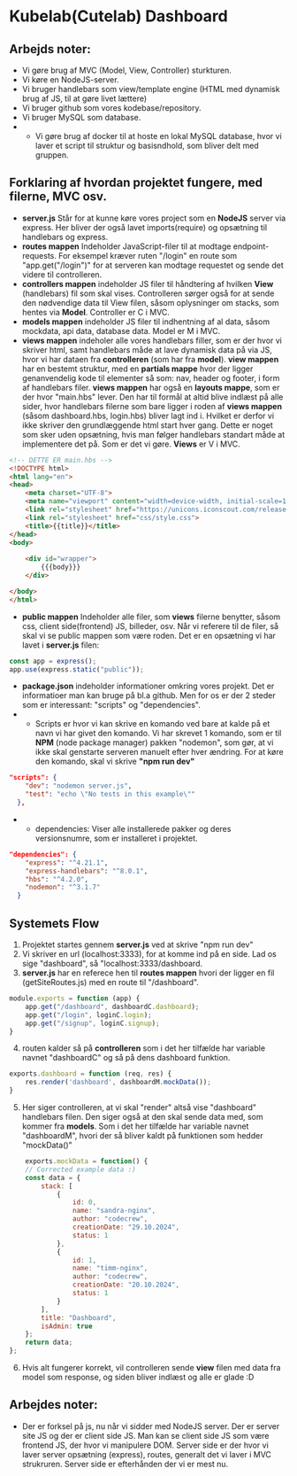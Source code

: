 # Kubelab(Cutelab) Dashboard 

## Arbejds noter:
- Vi gøre brug af MVC (Model, View, Controller) sturkturen.
- Vi køre en NodeJS-server.
- Vi bruger handlebars som view/template engine (HTML med dynamisk brug af JS, til at gøre livet lættere)
- Vi bruger github som vores kodebase/repository.
- Vi bruger MySQL som database.
- - Vi gøre brug af docker til at hoste en lokal MySQL database, hvor vi laver et script til struktur og basisndhold, som bliver delt med gruppen.

## Forklaring af hvordan projektet fungere, med filerne, MVC osv.
- **server.js** Står for at kunne køre vores project som en **NodeJS** server via express. Her bliver der også lavet imports(require) og opsætning til handlebars og express.
- **routes mappen** Indeholder JavaScript-filer til at modtage endpoint-requests. For eksempel kræver ruten "/login" en route som "app.get("/login")" for at serveren kan modtage requestet og sende det videre til controlleren.
- **controllers mappen** indeholder JS filer til håndtering af hvilken **View** (handlebars) fil som skal vises. Controlleren sørger også for at sende den nødvendige data til View filen, såsom oplysninger om stacks, som hentes via **Model**. Controller er C i MVC.
- **models mappen** indeholder JS filer til indhentning af al data, såsom mockdata, api data, database data. Model er M i MVC. 
- **views mappen** indeholer alle vores handlebars filler, som er der hvor vi skriver html, samt handlebars måde at lave dynamisk data på via JS, hvor vi har dataen fra **controlleren** (som har fra **model**). **view mappen** har en bestemt struktur, med en **partials mappe** hvor der ligger genanvendelig kode til elementer så som: nav, header og footer, i form af handlebars filer. 
**views mappen** har også en **layouts mappe**, som er der hvor "main.hbs" lever. Den har til formål at altid blive indlæst på alle sider, hvor handlebars filerne som bare ligger i roden af **views mappen** (såsom dashboard.hbs, login.hbs) bliver lagt ind i. Hvilket er derfor vi ikke skriver den grundlæggende html start hver gang. Dette er noget som sker uden opsætning, hvis man følger handlebars standart måde at implementere det på. Som er det vi gøre. 
**Views** er V i MVC.
  
``` html
<!-- DETTE ER main.hbs -->
<!DOCTYPE html>
<html lang="en">
<head>
    <meta charset="UTF-8">
    <meta name="viewport" content="width=device-width, initial-scale=1.0">
    <link rel="stylesheet" href="https://unicons.iconscout.com/release-pro/v4.0.0/css/line.css">
    <link rel="stylesheet" href="css/style.css">
    <title>{{title}}</title>
</head>
<body>
    
    <div id="wrapper">
        {{{body}}}
    </div>

</body>
</html>
```
- **public mappen** Indeholder alle filer, som **views** filerne benytter, såsom css, client side(frontend) JS, billeder, osv. Når vi referere til de filer, så skal vi se public mappen som være roden. Det er en opsætning vi har lavet i **server.js** filen:
```js
const app = express();
app.use(express.static("public"));
```
- **package.json** indeholder informationer omkring vores projekt. Det er informatioer man kan bruge på bl.a github. Men for os er der 2 steder som er interessant: "scripts" og "dependencies". 
- - Scripts er hvor vi kan skrive en komando ved bare at kalde på et navn vi har givet den komando. Vi har skrevet 1 komando, som er til **NPM** (node package manager) pakken "nodemon", som gør, at vi ikke skal genstarte serveren manuelt efter hver ændring. For at køre den komando, skal vi skrive **"npm run dev"**
```json
"scripts": {
    "dev": "nodemon server.js",
    "test": "echo \"No tests in this example\""
  },
```

- - dependencies: Viser alle installerede pakker og deres versionsnumre, som er installeret i projektet.

```json
"dependencies": {
    "express": "^4.21.1",
    "express-handlebars": "^8.0.1",
    "hbs": "^4.2.0",
    "nodemon": "^3.1.7"
  }
```


## Systemets Flow
1. Projektet startes gennem **server.js** ved at skrive "npm run dev"
2. Vi skriver en url (localhost:3333), for at komme ind på en side. Lad os sige "dashboard", så "localhost:3333/dashboard.
3. **server.js** har en referece hen til **routes mappen** hvori der ligger en fil (getSiteRoutes.js) med en route til "/dashboard". 
```js
module.exports = function (app) {
    app.get("/dashboard", dashboardC.dashboard);
    app.get("/login", loginC.login);
    app.get("/signup", loginC.signup);
}
```
4. routen kalder så på **controlleren** som i det her tilfælde har variable navnet "dashboardC" og så på dens dashboard funktion.
```js
exports.dashboard = function (req, res) {  
    res.render('dashboard', dashboardM.mockData());
}
```
5. Her siger controlleren, at vi skal "render" altså vise "dashboard" handlebars filen. Den siger også at den skal sende data med, som kommer fra **models**. Som i det her tilfælde har variable navnet "dashboardM", hvori der så bliver kaldt på funktionen som hedder "mockData()"
```js
    exports.mockData = function() {
    // Corrected example data :)
    const data = {
        stack: [
            {
                id: 0,
                name: "sandra-nginx",
                author: "codecrew",
                creationDate: "29.10.2024",
                status: 1
            },
            {
                id: 1,
                name: "timm-nginx",
                author: "codecrew",
                creationDate: "20.10.2024",
                status: 1
            }
        ],
        title: "Dashboard",
        isAdmin: true
    };
    return data;
};
```
6. Hvis alt fungerer korrekt, vil controlleren sende **view** filen med data fra model som response, og siden bliver indlæst og alle er glade :D
   
## Arbejdes noter:
- Der er forksel på js, nu når vi sidder med NodeJS server. Der er server site JS og der er client side JS. Man kan se client side JS som være frontend JS, der hvor vi manipulere DOM. Server side er der hvor vi laver server opsætning (express), routes, generalt det vi laver i MVC strukruren. Server side er efterhånden der vi er mest nu.